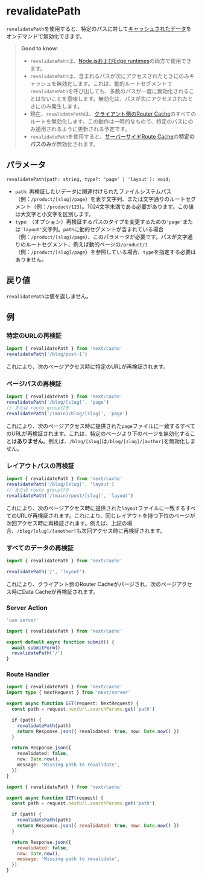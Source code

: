 # revalidatePath

`revalidatePath`を使用すると、特定のパスに対して[キャッシュされたデータ](/docs/app/building-your-application/caching)をオンデマンドで無効化できます。

> **Good to know**:
>
> - `revalidatePath`は、[Node.jsおよびEdge runtimes](/docs/app/building-your-application/rendering/edge-and-nodejs-runtimes)の両方で使用できます。
> - `revalidatePath`は、含まれるパスが次にアクセスされたときにのみキャッシュを無効化します。これは、動的ルートセグメントで`revalidatePath`を呼び出しても、多数のパスが一度に無効化されることはないことを意味します。無効化は、パスが次にアクセスされたときにのみ発生します。
> - 現在、`revalidatePath`は、[クライアント側のRouter Cache](/docs/app/building-your-application/caching#client-side-router-cache)のすべてのルートを無効化します。この動作は一時的なもので、特定のパスにのみ適用されるように更新される予定です。
> - `revalidatePath`を使用すると、[サーバーサイドRoute Cache](/docs/app/building-your-application/caching#full-route-cache)の**特定のパスのみ**が無効化されます。

## パラメータ

```tsx
revalidatePath(path: string, type?: 'page' | 'layout'): void;
```

- `path`: 再検証したいデータに関連付けられたファイルシステムパス（例：`/product/[slug]/page`）を表す文字列、または文字通りのルートセグメント（例：`/product/123`）。1024文字未満である必要があります。この値は大文字と小文字を区別します。
- `type`: （オプション）再検証するパスのタイプを変更するための`'page'`または`'layout'`文字列。`path`に動的セグメントが含まれている場合（例：`/product/[slug]/page`）、このパラメータが必要です。パスが文字通りのルートセグメント、例えば動的ページの`/product/1`（例：`/product/[slug]/page`）を参照している場合、`type`を指定する必要はありません。

## 戻り値

`revalidatePath`は値を返しません。

## 例

### 特定のURLの再検証

```ts
import { revalidatePath } from 'next/cache'
revalidatePath('/blog/post-1')
```

これにより、次のページアクセス時に特定のURLが再検証されます。

### ページパスの再検証

```ts
import { revalidatePath } from 'next/cache'
revalidatePath('/blog/[slug]', 'page')
// または route group付き
revalidatePath('/(main)/blog/[slug]', 'page')
```

これにより、次のページアクセス時に提供された`page`ファイルに一致するすべてのURLが再検証されます。これは、特定のページより下のページを無効化することは**ありません**。例えば、`/blog/[slug]`は`/blog/[slug]/[author]`を無効化しません。

### レイアウトパスの再検証

```ts
import { revalidatePath } from 'next/cache'
revalidatePath('/blog/[slug]', 'layout')
// または route group付き
revalidatePath('/(main)/post/[slug]', 'layout')
```

これにより、次のページアクセス時に提供された`layout`ファイルに一致するすべてのURLが再検証されます。これにより、同じレイアウトを持つ下位のページが次回アクセス時に再検証されます。例えば、上記の場合、`/blog/[slug]/[another]`も次回アクセス時に再検証されます。

### すべてのデータの再検証

```ts
import { revalidatePath } from 'next/cache'

revalidatePath('/', 'layout')
```

これにより、クライアント側のRouter Cacheがパージされ、次のページアクセス時にData Cacheが再検証されます。

### Server Action

```ts filename="app/actions.ts" switcher
'use server'

import { revalidatePath } from 'next/cache'

export default async function submit() {
  await submitForm()
  revalidatePath('/')
}
```

### Route Handler

```ts filename="app/api/revalidate/route.ts" switcher
import { revalidatePath } from 'next/cache'
import type { NextRequest } from 'next/server'

export async function GET(request: NextRequest) {
  const path = request.nextUrl.searchParams.get('path')

  if (path) {
    revalidatePath(path)
    return Response.json({ revalidated: true, now: Date.now() })
  }

  return Response.json({
    revalidated: false,
    now: Date.now(),
    message: 'Missing path to revalidate',
  })
}
```

```js filename="app/api/revalidate/route.js" switcher
import { revalidatePath } from 'next/cache'

export async function GET(request) {
  const path = request.nextUrl.searchParams.get('path')

  if (path) {
    revalidatePath(path)
    return Response.json({ revalidated: true, now: Date.now() })
  }

  return Response.json({
    revalidated: false,
    now: Date.now(),
    message: 'Missing path to revalidate',
  })
}
```
